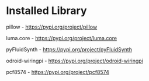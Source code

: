 # Installed Library

pillow - https://pypi.org/project/pillow

luma.core - https://pypi.org/project/luma.core

pyFluidSynth - https://pypi.org/project/pyFluidSynth

odroid-wiringpi - https://pypi.org/project/odroid-wiringpi

pcf8574 - https://pypi.org/project/pcf8574
